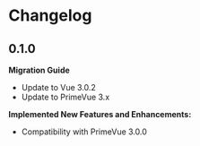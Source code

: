 # Changelog

## 0.1.0 

**Migration Guide**

- Update to Vue 3.0.2
- Update to PrimeVue 3.x

**Implemented New Features and Enhancements:**

- Compatibility with PrimeVue 3.0.0
